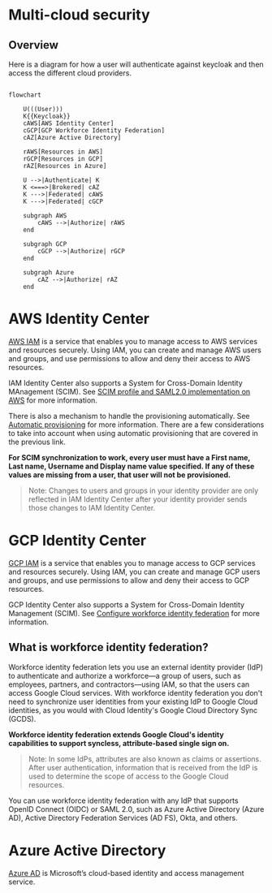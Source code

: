 # Multi-cloud security

## Overview


Here is a diagram for how a user will authenticate against keycloak and then access the different cloud providers. 

```mermaid

flowchart 

    U(((User)))
    K{{Keycloak}}
    cAWS[AWS Identity Center]
    cGCP[GCP Workforce Identity Federation]
    cAZ[Azure Active Directory]

    rAWS[Resources in AWS]
    rGCP[Resources in GCP]
    rAZ[Resources in Azure]

    U -->|Authenticate| K
    K <===>|Brokered| cAZ
    K --->|Federated| cAWS
    K --->|Federated| cGCP

    subgraph AWS
        cAWS -->|Authorize| rAWS
    end

    subgraph GCP
        cGCP -->|Authorize| rGCP
    end

    subgraph Azure
        cAZ -->|Authorize| rAZ
    end
```



# AWS Identity Center

[AWS IAM](https://docs.aws.amazon.com/IAM/latest/UserGuide/introduction.html) is a service that enables you to manage access to AWS services and resources securely. Using IAM, you can create and manage AWS users and groups, and use permissions to allow and deny their access to AWS resources.

IAM Identity Center also supports a System for Cross-Domain Identity MAnagement (SCIM). See [SCIM profile and SAML2.0 implementation on AWS](https://docs.aws.amazon.com/singlesignon/latest/userguide/scim-profile-saml.html) for more information.

There is also a mechanism to handle the provisioning automatically. See [Automatic provisioning](https://docs.aws.amazon.com/singlesignon/latest/userguide/provision-automatically.html) for more information. There are a few considerations to take into account when using automatic provisioning that are covered in the previous link.

<b>For SCIM synchronization to work, every user must have a First name, Last name, Username and Display name value specified. If any of these values are missing from a user, that user will not be provisioned.</b>

> Note: Changes to users and groups in your identity provider are only reflected in IAM Identity Center after your identity provider sends those changes to IAM Identity Center. 


# GCP Identity Center

[GCP IAM](https://cloud.google.com/iam/docs/overview) is a service that enables you to manage access to GCP services and resources securely. Using IAM, you can create and manage GCP users and groups, and use permissions to allow and deny their access to GCP resources.

GCP Identity Center also supports a System for Cross-Domain Identity Management (SCIM). See [Configure workforce identity federation](https://cloud.google.com/iam/docs/configuring-workforce-identity-federation) for more information.

## What is workforce identity federation?

Workforce identity federation lets you use an external identity provider (IdP) to authenticate and authorize a workforce—a group of users, such as employees, partners, and contractors—using IAM, so that the users can access Google Cloud services. With workforce identity federation you don't need to synchronize user identities from your existing IdP to Google Cloud identities, as you would with Cloud Identity's Google Cloud Directory Sync (GCDS). 

<b>Workforce identity federation extends Google Cloud's identity capabilities to support syncless, attribute-based single sign on.</b>

> Note: In some IdPs, attributes are also known as claims or assertions.
After user authentication, information that is received from the IdP is used to determine the scope of access to the Google Cloud resources.

You can use workforce identity federation with any IdP that supports OpenID Connect (OIDC) or SAML 2.0, such as Azure Active Directory (Azure AD), Active Directory Federation Services (AD FS), Okta, and others.

# Azure Active Directory

[Azure AD](https://docs.microsoft.com/en-us/azure/active-directory/fundamentals/active-directory-whatis) is Microsoft’s cloud-based identity and access management service. 

